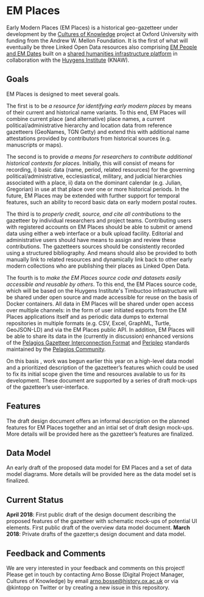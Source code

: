 # EM Places
Early Modern Places (EM Places) is a historical geo-gazetteer under development by the [Cultures of Knowledge][1] project at Oxford University with funding from the Andrew W. Mellon Foundation. It is the first of what will eventually be three Linked Open Data resources also comprising [EM People and EM Dates][2] built on a [shared humanities infrastructure platform][3] in collaboration with the [Huygens Institute][4] (KNAW). 

## Goals
EM Places is designed to meet several goals. 

The first is to be _a resource for identifying early modern places_ by means of their current and historical name variants. To this end, EM Places will combine current place (and alternative) place names, a current political/administrative hierarchy and location data from reference gazetteers (GeoNames, TGN Getty) and extend this with additional name attestations provided by contributors from historical sources (e.g. manuscripts or maps).

The second is to provide _a means for researchers to contribute additional historical contexts for places_. Initially, this will consist of means for recording, i) basic data (name, period, related resources) for the governing political/administrative, ecclesiastical, military, and judicial hierarchies associated with a place, ii) data on the dominant calendar (e.g. Julian, Gregorian) in use at that place over one or more historical periods. In the future, EM Places may be extended with further support for temporal features, such an ability to record basic data on early modern postal routes.

The third is to _properly credit, source, and cite all contributions_ to the gazetteer by individual researchers and project teams. Contributing users with registered accounts on EM Places should be able to submit or amend data using either a web interface or a bulk upload facility. Editorial and administrative users should have means to assign and review these contributions. The gazetteers sources should be consistently recorded using a structured bibliography. And means should also be provided to both manually link to related resources and dynamically link back to other early modern collections who are publishing their places as Linked Open Data.

The fourth is to _make the EM Places source code and datasets easily accessible and reusable by others_. To this end, the EM Places  source code, which will be based on the Huygens Institute's Timbuctoo infrastructure will be shared under open source and made accessible for reuse on the basis of Docker containers. All data in EM Places will be shared under open access over multiple channels: in the form of user initiated exports from the EM Places applications itself and as periodic data dumps to external repositories in multiple formats (e.g. CSV, Excel, GraphML, Turtle, GeoJSON-LD) and via the EM Places public API. In addition, EM Places will be able to share its data in the (currently in discussion) enhanced versions of the [Pelagios Gazetteer Interconnection Format][5] and [Peripleo][6] standards maintained by the [Pelagios Community][7].

On this basis , work was begun earlier this year on a high-level data model and a prioritized description of the gazetteer’s features which could be used to fix its initial scope given the time and resources available to us for its development. These document are supported by a series of draft mock-ups of the gazetteer’s user-interface.

## Features
The draft design document offers an informal description on the planned features for EM Places together and an intial set of draft design mock-ups. More details will be provided here as the gazetteer’s features are finalized.

## Data Model
An early draft of the proposed data model for EM Places and a set of data model diagrams. More details will be provided here as the data model set is finalized.

## Current Status
**April 2018**: First public draft of the design document describing the proposed features of the gazetteer with schematic mock-ups of potential UI elements. First public draft of the overview data model document. 
**March 2018**: Private drafts of the gazetter;s design document and data model.

## Feedback and Comments
We are very interested in your feedback and comments on this project! Please get in touch by contacting Arno Bosse (Digital Project Manager, Cultures of Knowledge) by email arno.bosse@history.ox.ac.uk or via @kintopp on Twitter or by creating a new issue in this repository.

[1]:	culturesofknowledge.org
[2]:	http://www.culturesofknowledge.org/?p=8455
[3]:	https://github.com/HuygensING/timbuctoo
[4]:	https://www.huygens.knaw.nl/?lang=en
[5]:	https://github.com/pelagios/pelagios-cookbook/wiki/Pelagios-Gazetteer-Interconnection-Format
[6]:	https://github.com/pelagios/peripleo
[7]:	http://commons.pelagios.org